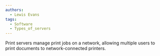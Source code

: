 ```yaml
---
authors: 
  - Lewis Evans
tags:
  - Software
  - Types_of_servers
---
```

Print servers manage print jobs on a network, allowing multiple users to print documents to network-connected printers.
